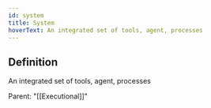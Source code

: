 ```yaml
---
id: system
title: System
hoverText: An integrated set of tools, agent, processes
---
```

## Definition
An integrated set of tools, agent, processes

Parent: "[[Executional]]"